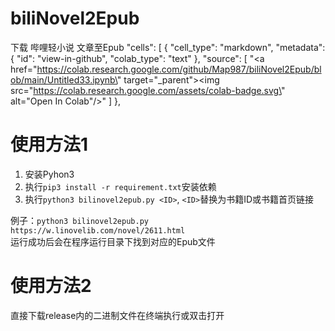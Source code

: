 # biliNovel2Epub
下载 哔哩轻小说 文章至Epub 
"cells": [
    {
      "cell_type": "markdown",
      "metadata": {
        "id": "view-in-github",
        "colab_type": "text"
      },
      "source": [
        "<a href=\"https://colab.research.google.com/github/Map987/biliNovel2Epub/blob/main/Untitled33.ipynb\" target=\"_parent\"><img src=\"https://colab.research.google.com/assets/colab-badge.svg\" alt=\"Open In Colab\"/></a>"
      ]
    },
    

# 使用方法1 
1. 安装Pyhon3 
2. 执行`pip3 install -r requirement.txt`安装依赖 
3. 执行`python3 bilinovel2epub.py <ID>`, `<ID>`替换为书籍ID或书籍首页链接 

例子：`python3 bilinovel2epub.py https://w.linovelib.com/novel/2611.html`  
运行成功后会在程序运行目录下找到对应的Epub文件

# 使用方法2 
直接下载release内的二进制文件在终端执行或双击打开

